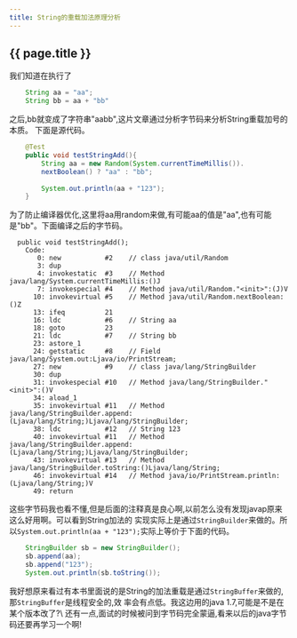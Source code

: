 ```yaml
---
title: String的重载加法原理分析
---
```


## {{ page.title }}

我们知道在执行了

~~~java
    String aa = "aa";
    String bb = aa + "bb"
~~~

之后,bb就变成了字符串"aabb",这片文章通过分析字节码来分析String重载加号的本质。
下面是源代码。

~~~java
    @Test
    public void testStringAdd(){
        String aa = new Random(System.currentTimeMillis()).
        nextBoolean() ? "aa" : "bb";
        
        System.out.println(aa + "123");
    }
~~~

为了防止编译器优化,这里将aa用random来做,有可能aa的值是"aa",也有可能是"bb"。下面编译之后的字节码。

~~~
  public void testStringAdd();
    Code:
       0: new           #2    // class java/util/Random
       3: dup
       4: invokestatic  #3    // Method java/lang/System.currentTimeMillis:()J
       7: invokespecial #4    // Method java/util/Random."<init>":(J)V
      10: invokevirtual #5    // Method java/util/Random.nextBoolean:()Z
      13: ifeq          21
      16: ldc           #6    // String aa
      18: goto          23
      21: ldc           #7    // String bb
      23: astore_1
      24: getstatic     #8    // Field java/lang/System.out:Ljava/io/PrintStream;
      27: new           #9    // class java/lang/StringBuilder
      30: dup
      31: invokespecial #10   // Method java/lang/StringBuilder."<init>":()V
      34: aload_1
      35: invokevirtual #11   // Method java/lang/StringBuilder.append:(Ljava/lang/String;)Ljava/lang/StringBuilder;
      38: ldc           #12   // String 123
      40: invokevirtual #11   // Method java/lang/StringBuilder.append:(Ljava/lang/String;)Ljava/lang/StringBuilder;
      43: invokevirtual #13   // Method java/lang/StringBuilder.toString:()Ljava/lang/String;
      46: invokevirtual #14   // Method java/io/PrintStream.println:(Ljava/lang/String;)V
      49: return
~~~

这些字节码我也看不懂,但是后面的注释真是良心啊,以前怎么没有发现javap原来这么好用啊。可以看到String加法的
实现实际上是通过`StringBuilder`来做的。所以`System.out.println(aa + "123");`实际上等价于下面的代码。

~~~java
    StringBuilder sb = new StringBuilder();
    sb.append(aa);
    sb.append("123");
    System.out.println(sb.toString());
~~~

我好想原来看过有本书里面说的是String的加法重载是通过`StringBuffer`来做的,那`StringBuffer`是线程安全的,效
率会有点低。我这边用的java 1.7,可能是不是在某个版本改了?\\
还有一点,面试的时候被问到字节码完全蒙逼,看来以后的java字节码还要再学习一个啊!
